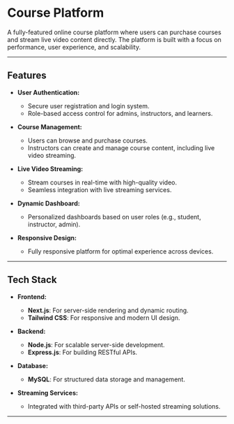 # **Course Platform**

A fully-featured online course platform where users can purchase courses and stream live video content directly. The platform is built with a focus on performance, user experience, and scalability.

---

## **Features**

- **User Authentication:**
  - Secure user registration and login system.
  - Role-based access control for admins, instructors, and learners.

- **Course Management:**
  - Users can browse and purchase courses.
  - Instructors can create and manage course content, including live video streaming.

- **Live Video Streaming:**
  - Stream courses in real-time with high-quality video.
  - Seamless integration with live streaming services.

- **Dynamic Dashboard:**
  - Personalized dashboards based on user roles (e.g., student, instructor, admin).

- **Responsive Design:**
  - Fully responsive platform for optimal experience across devices.

---

## **Tech Stack**

- **Frontend:**
  - **Next.js**: For server-side rendering and dynamic routing.
  - **Tailwind CSS**: For responsive and modern UI design.

- **Backend:**
  - **Node.js**: For scalable server-side development.
  - **Express.js**: For building RESTful APIs.

- **Database:**
  - **MySQL**: For structured data storage and management.

- **Streaming Services:**
  - Integrated with third-party APIs or self-hosted streaming solutions.

---
